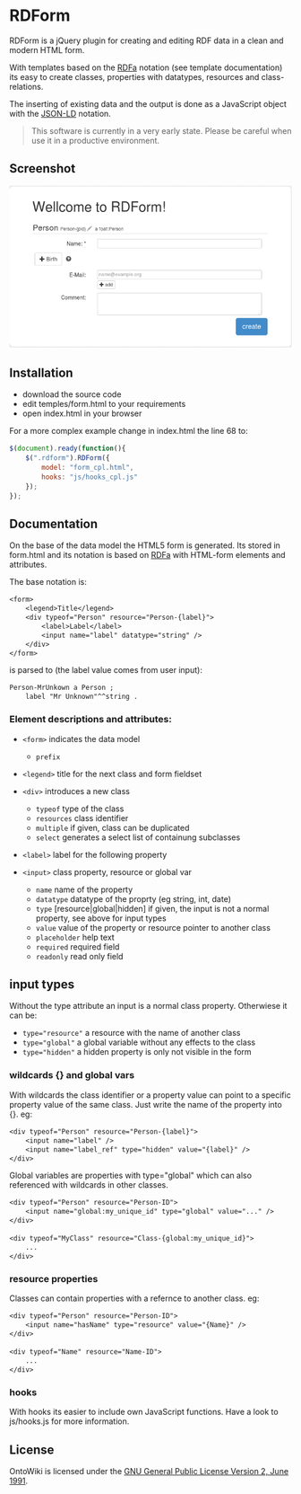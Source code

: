 # RDForm #

RDForm is a jQuery plugin for creating and editing RDF data in a clean and modern HTML form.

With templates based on the [RDFa](https://en.wikipedia.org/wiki/RDFa) notation (see template documentation) its easy to create classes, properties with datatypes, resources and class-relations.

The inserting of existing data and the output is done as a JavaScript object with the [JSON-LD](https://github.com/digitalbazaar/jsonld.js) notation.

> This software is currently in a very early state. Please be careful when use it in a productive environment.


## Screenshot ##

![](screenshot.png)

## Installation ##

* download the source code
* edit temples/form.html to your requirements
* open index.html in your browser

For a more complex example change in index.html the line 68 to:

```js
$(document).ready(function(){
	$(".rdform").RDForm({
		model: "form_cpl.html",
		hooks: "js/hooks_cpl.js"
	});
});
```

## Documentation ##

On the base of the data model the HTML5 form is generated. Its stored in form.html and its notation is based on [RDFa](https://en.wikipedia.org/wiki/RDFa) with HTML-form elements and attributes.

The base notation is:

	<form>
		<legend>Title</legend>
		<div typeof="Person" resource="Person-{label}">
			<label>Label</label>
			<input name="label" datatype="string" />
		</div>
	</form>

is parsed to (the label value comes from user input):

	Person-MrUnkown a Person ;
		label "Mr Unknown"^^string .


### Element descriptions and attributes: ###

* `<form>` indicates the data model

	* `prefix`

* `<legend>` title for the next class and form fieldset

* `<div>` introduces a new class

	* `typeof` type of the class
	* `resources` class identifier
	* `multiple` if given, class can be duplicated
	* `select` generates a select list of containung subclasses

* `<label>` label for the following property

* `<input>` class property, resource or global var

	* `name` name of the property
	* `datatype` datatype of the proprty (eg string, int, date)	
	* `type` [resource|global|hidden] if given, the input is not a normal property, see above for input types
	* `value` value of the property or resource pointer to another class 
	* `placeholder` help text
	* `required` required field
	* `readonly` read only field



## input types ###

Without the type attribute an input is a normal class property. Otherwiese it can be:

* `type="resource"` a resource with the name of another class
* `type="global"` a global variable without any effects to the class
* `type="hidden"` a hidden property is only not visible in the form


### wildcards {} and global vars ###

With wildcards the class identifier or a property value can point to a specific property value of the same class. Just write the name of the property into {}. eg:

	<div typeof="Person" resource="Person-{label}">
		<input name="label" />
		<input name="label_ref" type="hidden" value="{label}" />
	</div>

Global variables are properties with type="global" which can also referenced with wildcards in other classes.

	<div typeof="Person" resource="Person-ID">
		<input name="global:my_unique_id" type="global" value="..." />
	</div>
	
	<div typeof="MyClass" resource="Class-{global:my_unique_id}">
		...
	</div>


### resource properties ###

Classes can contain properties with a refernce to another class. eg:

	<div typeof="Person" resource="Person-ID">
		<input name="hasName" type="resource" value="{Name}" />
	</div>

	<div typeof="Name" resource="Name-ID">
		...
	</div>


### hooks ###

With hooks its easier to include own JavaScript functions. Have a look to js/hooks.js for more information.


## License ##

OntoWiki is licensed under the [GNU General Public License Version 2, June 1991](http://www.gnu.org/licenses/gpl-2.0.txt).